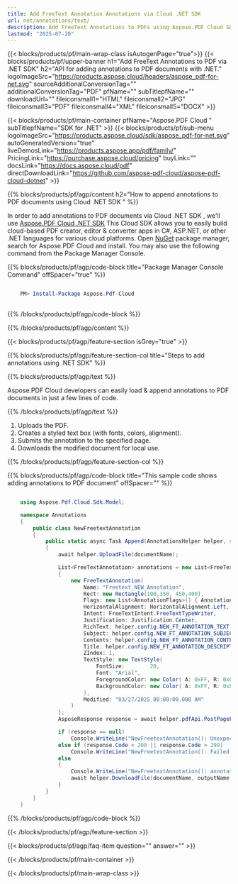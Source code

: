 ```yaml
---
title: Add FreeText Annotation Annotations via Cloud .NET SDK
url: net/annotations/text/
description: Add FreeText Annotations to PDFs using Aspose.PDF Cloud SDK for .NET.
lastmod: "2025-07-20"
---
```


{{< blocks/products/pf/main-wrap-class isAutogenPage="true">}}
{{< blocks/products/pf/upper-banner h1="Add FreeText Annotations to PDF via .NET SDK" h2="API for adding annotations to PDF documents with .NET." logoImageSrc="https://products.aspose.cloud/headers/aspose_pdf-for-net.svg" sourceAdditionalConversionTag="" additionalConversionTag="PDF" pfName="" subTitlepfName="" downloadUrl="" fileiconsmall1="HTML" fileiconsmall2="JPG" fileiconsmall3="PDF" fileiconsmall4="XML" fileiconsmall5="DOCX" >}}

{{< blocks/products/pf/main-container pfName="Aspose.PDF Cloud " subTitlepfName="SDK for .NET" >}}
{{< blocks/products/pf/sub-menu logoImageSrc="https://products.aspose.cloud/sdk/aspose_pdf-for-net.svg"
autoGeneratedVersion="true"
liveDemosLink="https://products.aspose.app/pdf/family/" PricingLink="https://purchase.aspose.cloud/pricing" buyLink="" docsLink="https://docs.aspose.cloud/pdf"  directDownloadLink="https://github.com/aspose-pdf-cloud/aspose-pdf-cloud-dotnet" >}}

{{% blocks/products/pf/agp/content h2="How to append annotations to PDF documents using Cloud .NET SDK " %}}

 In order to add annotations to PDF documents via Cloud .NET SDK , we'll use
 [Aspose.PDF Cloud .NET SDK](https://products.aspose.cloud/pdf/net/)
 This Cloud SDK allows you to easily build cloud-based PDF creator, editor & converter apps in C#, ASP.NET, or other .NET languages for various cloud platforms. Open
 [NuGet](https://www.nuget.org/packages/Aspose.Pdf-Cloud)
 package manager, search for
 Aspose.PDF Cloud
 and install. You may also use the following command from the Package Manager Console.

{{% blocks/products/pf/agp/code-block title="Package Manager Console Command" offSpacer="true" %}}

```powershell

    PM> Install-Package Aspose.Pdf-Cloud
     
```

{{% /blocks/products/pf/agp/code-block %}}

{{% /blocks/products/pf/agp/content %}}

{{< blocks/products/pf/agp/feature-section isGrey="true" >}}

{{% blocks/products/pf/agp/feature-section-col title="Steps to add annotations using .NET SDK" %}}

{{% blocks/products/pf/agp/text %}}

 Aspose.PDF Cloud developers can easily load & append annotations to PDF documents in just a few lines of code.

{{% /blocks/products/pf/agp/text %}}

1. Uploads the PDF.
1. Creates a styled text box (with fonts, colors, alignment).
1. Submits the annotation to the specified page.
1. Downloads the modified document for local use.

{{% /blocks/products/pf/agp/feature-section-col %}}

{{% blocks/products/pf/agp/code-block title="This sample code shows adding annotations to PDF document" offSpacer="" %}}

```cs

    using Aspose.Pdf.Cloud.Sdk.Model;

    namespace Annotations
    {
        public class NewFreetextAnnotation
        {
            public static async Task Append(AnnotationsHelper helper, string documentName, int pageNumber, string outputName, string remoteFolder)
            {
                await helper.UploadFile(documentName);

                List<FreeTextAnnotation> annotations = new List<FreeTextAnnotation>
                {
                    new FreeTextAnnotation(
                        Name: "Freetext_NEW_Annotation",
                        Rect: new Rectangle(100,350, 450,400),
                        Flags: new List<AnnotationFlags>() { AnnotationFlags.Default },
                        HorizontalAlignment: HorizontalAlignment.Left,
                        Intent: FreeTextIntent.FreeTextTypeWriter,
                        Justification: Justification.Center,
                        RichText: helper.config.NEW_FT_ANNOTATION_TEXT,
                        Subject: helper.config.NEW_FT_ANNOTATION_SUBJECT,
                        Contents: helper.config.NEW_FT_ANNOTATION_CONTENTS,
                        Title: helper.config.NEW_FT_ANNOTATION_DESCRIPTION,
                        ZIndex: 1,
                        TextStyle: new TextStyle(
                            FontSize:        20,
                            Font: "Arial",
                            ForegroundColor: new Color( A: 0xFF, R: 0x00, G: 0xFF, B: 0x00),
                            BackgroundColor: new Color( A: 0xFF, R: 0xFF, G: 0x00, B: 0x00)
                        ),
                        Modified: "03/27/2025 00:00:00.000 AM"
                    )
                };
                AsposeResponse response = await helper.pdfApi.PostPageFreeTextAnnotationsAsync(documentName, pageNumber, annotations, folder: remoteFolder);

                if (response == null)
                    Console.WriteLine("NewFreetextAnnotation(): Unexpected error!");
                else if (response.Code < 200 || response.Code > 299)
                    Console.WriteLine("NewFreetextAnnotation(): Failed to append text annotation to the document.");
                else
                {
                    Console.WriteLine("NewFreetextAnnotation(): annotations '{0}' added to the document '{1}.", helper.config.NEW_FT_ANNOTATION_TEXT, documentName);
                    await helper.DownloadFile(documentName, outputName, "add_text_annotation_");
                }
            }
        }
    }
```

{{% /blocks/products/pf/agp/code-block %}}

{{< /blocks/products/pf/agp/feature-section >}}

{{< blocks/products/pf/agp/faq-item question="" answer="" >}}

{{< /blocks/products/pf/main-container >}}

{{< /blocks/products/pf/main-wrap-class >}}

